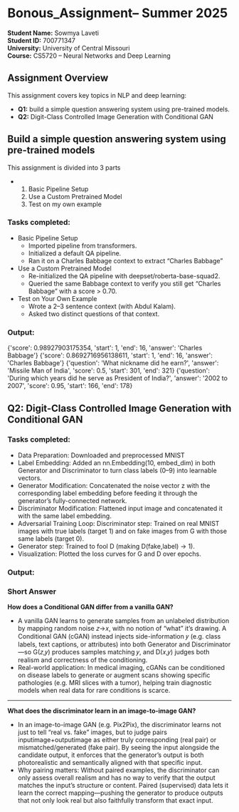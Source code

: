 # Bonous_Assignment– Summer 2025

**Student Name:** Sowmya Laveti  
**Student ID:** 700771347  
**University:** University of Central Missouri  
**Course:** CS5720 – Neural Networks and Deep Learning

## Assignment Overview

This assignment covers key topics in NLP and deep learning:

- **Q1:** build a simple question answering system using pre-trained models.  
- **Q2:** Digit-Class Controlled Image Generation with Conditional GAN

## Build a simple question answering system using pre-trained models
This assignment is divided into 3 parts
   - 1. Basic Pipeline Setup
     2. Use a Custom Pretrained Model
     3. Test on my own example
### Tasks completed:
- Basic Pipeline Setup
   - Imported pipeline from transformers.
   - Initialized a default QA pipeline.
   - Ran it on a Charles Babbage context to extract “Charles Babbage” 
- Use a Custom Pretrained Model
   - Re-initialized the QA pipeline with deepset/roberta-base-squad2.
   - Queried the same Babbage context to verify you still get “Charles Babbage” with a score > 0.70.
- Test on Your Own Example
   - Wrote a 2–3 sentence context (with Abdul Kalam).
   - Asked two distinct questions of that context.
### Output:
{'score': 0.98927903175354, 'start': 1, 'end': 16, 'answer': 'Charles Babbage'}
{'score': 0.8692716956138611, 'start': 1, 'end': 16, 'answer': 'Charles Babbage'}
{'question': 'What nickname did he earn?', 'answer': 'Missile Man of India', 'score': 0.5, 'start': 301, 'end': 321}
{'question': 'During which years did he serve as President of India?', 'answer': '2002 to 2007', 'score': 0.95, 'start': 166, 'end': 178}

## Q2: Digit-Class Controlled Image Generation with Conditional GAN
### Tasks completed:
- Data Preparation: Downloaded and preprocessed MNIST 
- Label Embedding: Added an nn.Embedding(10, embed_dim) in both Generator and Discriminator to turn class labels (0–9) into learnable vectors.
- Generator Modification: Concatenated the noise vector z with the corresponding label embedding before feeding it through the generator’s fully-connected network.
- Discriminator Modification: Flattened input image and concatenated it with the same label embedding.
- Adversarial Training Loop: Discriminator step: Trained on real MNIST images with true labels (target 1) and on fake images from G with those same labels (target 0).
- Generator step: Trained to fool D (making D(fake,label) → 1).
- Visualization: Plotted the loss curves for G and D over epochs.
### Output:

### Short Answer
**How does a Conditional GAN differ from a vanilla GAN?**
- A vanilla GAN learns to generate samples from an unlabeled distribution by mapping random noise 𝑧→𝑥, with no notion of “what” it’s drawing. A Conditional GAN (cGAN) instead injects side-information 𝑦 (e.g. class labels, text captions, or attributes) into both Generator and Discriminator—so G(𝑧,𝑦) produces samples matching 𝑦, and D(𝑥,𝑦) judges both realism and correctness of the conditioning.
- Real-world application:
In medical imaging, cGANs can be conditioned on disease labels to generate or augment scans showing specific pathologies (e.g. MRI slices with a tumor), helping train diagnostic models when real data for rare conditions is scarce.
---
**What does the discriminator learn in an image-to-image GAN?**
- In an image-to-image GAN (e.g. Pix2Pix), the discriminator learns not just to tell “real vs. fake” images, but to judge pairs inputimage+outputimage as either truly corresponding (real pair) or mismatched/generated (fake pair). By seeing the input alongside the candidate output, it enforces that the generator’s output is both photorealistic and semantically aligned with that specific input.
- Why pairing matters:
Without paired examples, the discriminator can only assess overall realism and has no way to verify that the output matches the input’s structure or content. Paired (supervised) data lets it learn the correct mapping—pushing the generator to produce outputs that not only look real but also faithfully transform that exact input.


